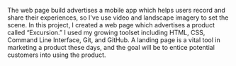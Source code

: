The web page build advertises a mobile app which helps users record and share their experiences, so I've use video and landscape imagery to set the scene. 
In this project, I created a web page which advertises a product called “Excursion.” 
I used my growing toolset including HTML, CSS, Command Line Interface, Git, and GitHub.
A landing page is a vital tool in marketing a product these days, and the goal will be to entice potential customers into using the product.
